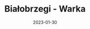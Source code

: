 ---
title: Białobrzegi - Warka
category: "Trasy jednodniowe"
rafting_time: 8 - 9
route_length: 28,7
price: 150
date: 2023-01-30
---